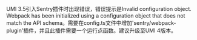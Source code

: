 UMI 3.5引入Sentry插件时出现错误，错误提示是Invalid configuration object. Webpack has been initialized using a configuration object that does not match the API schema。需要在config.ts文件中增加'sentry/webpack-plugin'插件，并且此插件需要一个运行点函数。建议升级至UMI 4版本。
